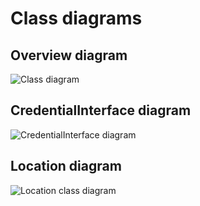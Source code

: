 # Class diagrams

## Overview diagram
![Class diagram](https://github.com/krzysiekpiasecki/BurzeDzisNet/blob/master/doc/ClassDiagram.png)

## CredentialInterface diagram
![CredentialInterface diagram](https://github.com/krzysiekpiasecki/BurzeDzisNet/blob/master/doc/ClientInterfaceDiagram.png)

## Location diagram
![Location class diagram](https://github.com/krzysiekpiasecki/BurzeDzisNet/blob/master/doc/LocationDiagram.png)
